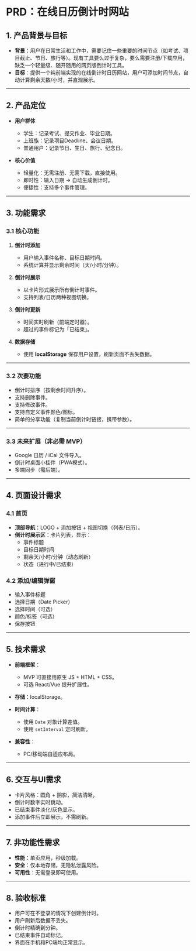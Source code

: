 # PRD：在线日历倒计时网站

## 1. 产品背景与目标
- **背景**：用户在日常生活和工作中，需要记住一些重要的时间节点（如考试、项目截止、节日、旅行等）。现有工具要么过于复杂，要么需要注册/下载应用，缺乏一个轻量级、随开随用的网页版倒计时工具。  
- **目标**：提供一个纯前端实现的在线倒计时日历网站，用户可添加时间节点，自动计算剩余天数/小时，并直观展示。

---

## 2. 产品定位
- **用户群体**  
  - 学生：记录考试、提交作业、毕业日期。  
  - 上班族：记录项目Deadline、会议日期。  
  - 普通用户：记录节日、生日、旅行、纪念日。  

- **核心价值**  
  - 轻量化：无需注册、无需下载，直接使用。  
  - 即时性：输入日期 → 自动生成倒计时。  
  - 便捷性：支持多个事件管理。  

---

## 3. 功能需求

### 3.1 核心功能
1. **倒计时添加**  
   - 用户输入事件名称、目标日期时间。  
   - 系统计算并显示剩余时间（天/小时/分钟）。  

2. **倒计时展示**  
   - 以卡片形式展示所有倒计时事件。  
   - 支持列表/日历两种视图切换。  

3. **倒计时更新**  
   - 时间实时刷新（前端定时器）。  
   - 超过的事件标记为「已结束」。  

4. **数据存储**  
   - 使用 **localStorage** 保存用户设置，刷新页面不丢失数据。  

---

### 3.2 次要功能
- 倒计时排序（按剩余时间升序）。  
- 支持删除事件。  
- 支持修改事件。  
- 支持自定义事件颜色/图标。  
- 简单的分享功能（复制当前倒计时链接，携带参数）。  

---

### 3.3 未来扩展（非必需 MVP）
- Google 日历 / iCal 文件导入。  
- 倒计时桌面小挂件（PWA模式）。  
- 多端同步（需后端）。  

---

## 4. 页面设计需求

### 4.1 首页
- **顶部导航**：LOGO + 添加按钮 + 视图切换（列表/日历）。  
- **倒计时展示区**：卡片列表，显示：  
  - 事件标题  
  - 目标日期时间  
  - 剩余天/小时/分钟（动态刷新）  
  - 状态（进行中/已结束）  

### 4.2 添加/编辑弹窗
- 输入事件标题  
- 选择日期（Date Picker）  
- 选择时间（可选）  
- 颜色/标签（可选）  
- 保存按钮  

---

## 5. 技术需求
- **前端框架**：  
  - MVP 可直接用原生 JS + HTML + CSS。  
  - 可选 React/Vue 提升扩展性。  

- **存储**：localStorage。  

- **时间计算**：  
  - 使用 `Date` 对象计算差值。  
  - 使用 `setInterval` 定时刷新。  

- **兼容性**：  
  - PC/移动端自适应布局。  

---

## 6. 交互与UI需求
- 卡片风格：圆角 + 阴影，简洁清晰。  
- 倒计时数字实时跳动。  
- 已结束事件淡化/灰色显示。  
- 添加事件后立即展示，不需刷新。  

---

## 7. 非功能性需求
- **性能**：单页应用，秒级加载。  
- **安全**：仅本地存储，无隐私泄露风险。  
- **可用性**：无需登录即可使用。  

---

## 8. 验收标准
- 用户可在不登录的情况下创建倒计时。  
- 用户刷新后数据不丢失。  
- 倒计时精确到分钟。  
- 已结束事件自动标记。  
- 界面在手机和PC端均正常显示。  
